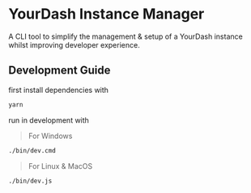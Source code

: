 # YourDash Instance Manager

A CLI tool to simplify the management & setup of a YourDash instance whilst improving developer experience.

## Development Guide

first install dependencies with
```bash
yarn
```

run in development with
> For Windows
```bash
./bin/dev.cmd
```
> For Linux & MacOS
```bash
./bin/dev.js
```
